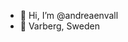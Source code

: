 - 👋 Hi, I’m @andreaenvall
- 📍 Varberg, Sweden



<!---
andreaenvall/andreaenvall is a ✨ special ✨ repository because its `README.md` (this file) appears on your GitHub profile.
You can click the Preview link to take a look at your changes.
--->
